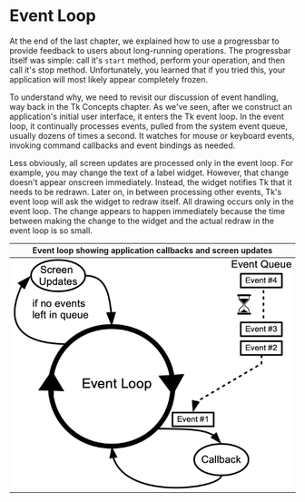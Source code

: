 # Event Loop

At the end of the last chapter, we explained how to use a progressbar to provide
feedback to users about long-running operations. The progressbar itself was
simple: call it's `start` method, perform your operation, and then call it's
stop method. Unfortunately, you learned that if you tried this, your application
will most likely appear completely frozen.

To understand why, we need to revisit our discussion of event handling, way back
in the Tk Concepts chapter. As we've seen, after we construct an application's
initial user interface, it enters the Tk event loop. In the event loop, it
continually processes events, pulled from the system event queue, usually dozens
of times a second. It watches for mouse or keyboard events, invoking command
callbacks and event bindings as needed.

Less obviously, all screen updates are processed only in the event loop. For
example, you may change the text of a label widget. However, that change doesn't
appear onscreen immediately. Instead, the widget notifies Tk that it needs to be
redrawn. Later on, in between processing other events, Tk's event loop will ask
the widget to redraw itself. All drawing occurs only in the event loop. The
change appears to happen immediately because the time between making the change
to the widget and the actual redraw in the event loop is so small.

|               Event loop showing application callbacks and screen updates               |
| :-------------------------------------------------------------------------------------: |
| ![Event loop showing application callbacks and screen updates.](./images/eventloop.png) |
